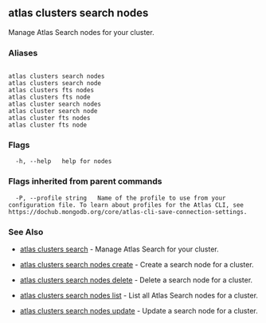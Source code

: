 ## atlas clusters search nodes

Manage Atlas Search nodes for your cluster.




### Aliases
```

atlas clusters search nodes
atlas clusters search node
atlas clusters fts nodes
atlas clusters fts node
atlas cluster search nodes
atlas cluster search node
atlas cluster fts nodes
atlas cluster fts node
```



### Flags

```
  -h, --help   help for nodes

```


### Flags inherited from parent commands

```
  -P, --profile string   Name of the profile to use from your configuration file. To learn about profiles for the Atlas CLI, see https://dochub.mongodb.org/core/atlas-cli-save-connection-settings.

```

### See Also


* [atlas clusters search](atlas_clusters_search.md)	- Manage Atlas Search for your cluster.

* [atlas clusters search nodes create](atlas_clusters_search_nodes_create.md)	- Create a search node for a cluster.

* [atlas clusters search nodes delete](atlas_clusters_search_nodes_delete.md)	- Delete a search node for a cluster.

* [atlas clusters search nodes list](atlas_clusters_search_nodes_list.md)	- List all Atlas Search nodes for a cluster.

* [atlas clusters search nodes update](atlas_clusters_search_nodes_update.md)	- Update a search node for a cluster.



